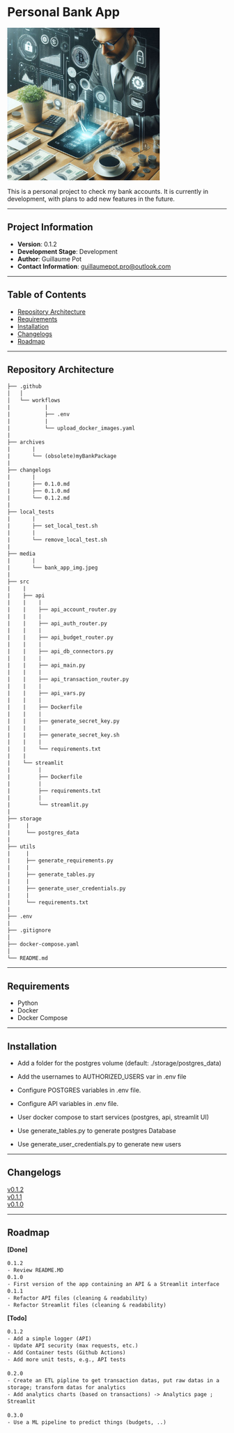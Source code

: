 # Personal Bank App


<img src="./media/bank_app_img.jpeg" width="350" height="350">



This is a personal project to check my bank accounts. It is currently in development, with plans to add new features in the future.

---


## Project Information

- **Version**: 0.1.2
- **Development Stage**: Development
- **Author**: Guillaume Pot
- **Contact Information**: guillaumepot.pro@outlook.com

---


## Table of Contents
- [Repository Architecture](#repository-architecture)
- [Requirements](#requirements)
- [Installation](#installation)
- [Changelogs](#Changelogs)
- [Roadmap](#roadmap)

---


## Repository Architecture

```
├── .github
│   │
│   └── workflows
|           |
|           ├── .env
|           |
|           └── upload_docker_images.yaml
|   
├── archives
|       |
|       └── (obsolete)myBankPackage
|        
├── changelogs
|       |
|       ├── 0.1.0.md
|       ├── 0.1.0.md
|       └── 0.1.2.md
|        
├── local_tests
|       |
|       ├── set_local_test.sh
|       |
|       └── remove_local_test.sh
|
├── media
|       |
|       └── bank_app_img.jpeg
|
├── src
|    |
|    ├── api
|    |    |
|    |    ├── api_account_router.py
|    |    |
|    |    ├── api_auth_router.py
|    |    |
|    |    ├── api_budget_router.py
|    |    |
|    |    ├── api_db_connectors.py
|    |    |
|    |    ├── api_main.py
|    |    |
|    |    ├── api_transaction_router.py
|    |    |
|    |    ├── api_vars.py
|    |    |
|    |    ├── Dockerfile
|    |    |
|    |    ├── generate_secret_key.py
|    |    |
|    |    ├── generate_secret_key.sh
|    |    |
|    |    └── requirements.txt
|    |
|    └── streamlit
|         |
|         ├── Dockerfile
|         |
|         ├── requirements.txt
|         |
|         └── streamlit.py
|
├── storage
|     |
|     └── postgres_data
|
├── utils
|     |
|     ├── generate_requirements.py
|     |
|     ├── generate_tables.py
|     |
|     ├── generate_user_credentials.py
|     |
|     └── requirements.txt
|
├── .env
|
├── .gitignore
│
├── docker-compose.yaml
│
└── README.md
```

---

## Requirements
- Python
- Docker
- Docker Compose

---

## Installation
- Add a folder for the postgres volume (default: ./storage/postgres_data)
- Add the usernames to AUTHORIZED_USERS var in .env file
- Configure POSTGRES variables in .env file.
- Configure API variables in .env file.


- User docker compose to start services (postgres, api, streamlit UI)
- Use generate_tables.py to generate postgres Database
- Use generate_user_credentials.py to generate new users

---

## Changelogs

[v0.1.2](./changelogs/0.1.2.md)  
[v0.1.1](./changelogs/0.1.1.md)  
[v0.1.0](./changelogs/0.1.0.md)



---

## Roadmap

**[Done]**
```
0.1.2
- Review README.MD
0.1.0
- First version of the app containing an API & a Streamlit interface
0.1.1
- Refactor API files (cleaning & readability)
- Refactor Streamlit files (cleaning & readability)
```


**[Todo]**  
```
0.1.2
- Add a simple logger (API)
- Update API security (max requests, etc.)
- Add Container tests (Github Actions)
- Add more unit tests, e.g., API tests

0.2.0
- Create an ETL pipline to get transaction datas, put raw datas in a storage; transform datas for analytics
- Add analytics charts (based on transactions) -> Analytics page ; Streamlit

0.3.0
- Use a ML pipeline to predict things (budgets, ..)
```
